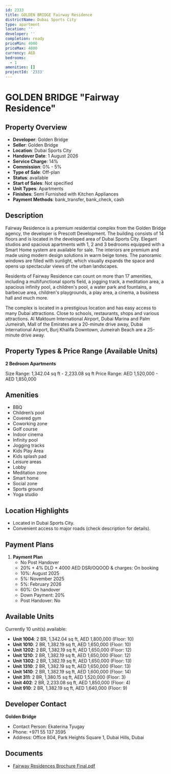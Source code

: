 ```yaml
---
id: 2333
title: GOLDEN BRIDGE Fairway Residence
districtName: Dubai Sports City
type: apartment
location: ''
developer: ''
completion: ready
priceMin: 4000
priceMax: 4800
currency: AED
bedrooms:
  - 1
amenities: []
projectId: '2333'
---
```


# GOLDEN BRIDGE "Fairway Residence"

## Property Overview
- **Developer**: Golden Bridge
- **Seller**: Golden Bridge
- **Location**: Dubai Sports City
- **Handover Date**: 1 August 2026
- **Service Charge**: 14%
- **Commission**: 0% - 5%
- **Type of Sale**: Off-plan
- **Status**: available
- **Start of Sales**: Not specified
- **Unit Types**: Apartments
- **Finishes**: Semi Furnished with Kitchen Appliances
- **Payment Methods**: bank_transfer, bank_check, cash

## Description
Fairway Residence is a premium residential complex from the Golden Bridge agency, the developer is Prescott Development. The building consists of 14 floors and is located in the developed area of Dubai Sports City. Elegant studios and spacious apartments with 1, 2 and 3 bedrooms equipped with a Smart Home system are available for sale. The interiors are premium and made using modern design solutions in warm beige tones. The panoramic windows are filled with sunlight, which visually expands the space and opens up spectacular views of the urban landscapes.

Residents of Fairway Residence can count on more than 17 amenities, including a multifunctional sports field, a jogging track, a meditation area, a spacious infinity pool, a children's pool, a water park and fountains, a barbecue area, children's playgrounds, a play area, a cinema, a business hall and much more.

The complex is located in a prestigious location and has easy access to many Dubai attractions. Close to schools, restaurants, shops and various attractions. Al Maktoum International Airport, Dubai Marina and Palm Jumeirah, Mall of the Emirates are a 20-minute drive away, Dubai International Airport, Burj Khalifa Downtown, Jumeirah Beach are a 25-minute drive away.

## Property Types & Price Range (Available Units)
**2 Bedroom Apartments**

Size Range: 1,342.04 sq ft - 2,233.08 sq ft
Price Range: AED 1,520,000 - AED 1,850,000

## Amenities
- BBQ
- Children’s pool
- Covered gym
- Coworking zone
- Golf course
- Indoor cinema
- Infinity pool
- Jogging tracks
- Kids Play Area
- Kids splash pad
- Leisure areas
- Lobby
- Meditation zone
- Smart home
- Social zone
- Sports ground
- Yoga studio

## Location Highlights
- Located in Dubai Sports City.
- Convenient access to major roads (check description for details).

## Payment Plans
1. **Payment Plan**
   - No Post Handover
   - 20% + 4% DLD + 4000 AED DSR/OQOOD & charges: On booking
   - 10%: August 2025
   - 5%: November 2025
   - 5%: February 2026
   - 60%: On handover
   - Down Payment: 20%
   - Post Handover: No

## Available Units
Currently 10 unit(s) available:
- **Unit 1004**: 2 BR, 1,342.04 sq ft, AED 1,800,000 (Floor: 10)
- **Unit 1010**: 2 BR, 1,382.19 sq ft, AED 1,650,000 (Floor: 10)
- **Unit 1202**: 2 BR, 1,382.19 sq ft, AED 1,650,000 (Floor: 12)
- **Unit 1210**: 2 BR, 1,382.19 sq ft, AED 1,650,000 (Floor: 12)
- **Unit 1302**: 2 BR, 1,382.19 sq ft, AED 1,650,000 (Floor: 13)
- **Unit 1310**: 2 BR, 1,382.19 sq ft, AED 1,650,000 (Floor: 13)
- **Unit 1410**: 2 BR, 1,382.19 sq ft, AED 1,600,000 (Floor: 14)
- **Unit 311**: 2 BR, 1,380.15 sq ft, AED 1,520,000 (Floor: 3)
- **Unit 402**: 2 BR, 2,233.08 sq ft, AED 1,850,000 (Floor: 4)
- **Unit 910**: 2 BR, 1,382.19 sq ft, AED 1,640,000 (Floor: 9)

## Developer Contact
**Golden Bridge**
- Contact Person: Ekaterina Tyugay
- Phone: +971 55 137 3595
- Address: Office 804, Park Heights Square 1, Dubai Hills, Dubai

## Documents
- [Fairway Residences Brochure Final.pdf](https://cdn.geniemap.net/2024/07/02/rR87DCWzoYC45sBLI8gzd78IHye7FD9FO9oyfnXY.pdf)
